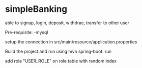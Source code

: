 # simpleBanking
able to signup, login, deposit, withdrae, transfer to other user

Pre-requisite:
-mysql

setup the connection in src/main/resource/application.properties


Build the project and run using mvn spring-boot: run

add role "USER_ROLE" on role table with random index
